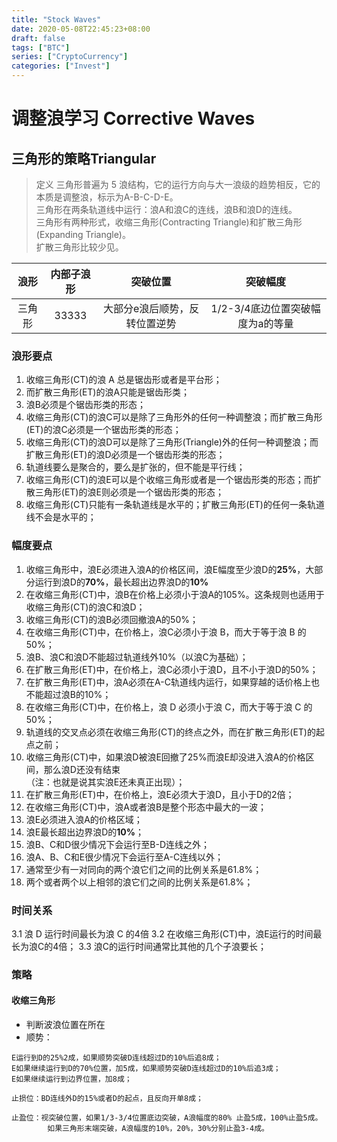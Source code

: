 ```yaml
--- 
title: "Stock Waves" 
date: 2020-05-08T22:45:23+08:00 
draft: false
tags: ["BTC"]
series: ["CryptoCurrency"]
categories: ["Invest"]
---
```

<!--more-->
# 调整浪学习 Corrective Waves
## 三角形的策略Triangular

> 定义
三角形普遍为 5 浪结构，它的运行方向与大一浪级的趋势相反，它的本质是调整浪，标示为A-B-C-D-E。  
三角形在两条轨道线中运行：浪A和浪C的连线，浪B和浪D的连线。  
三角形有两种形式，收缩三角形(Contracting Triangle)和扩散三角形(Expanding Triangle)。  
扩散三角形比较少见。

|浪形|内部子浪形|突破位置|突破幅度|  
|:---:|:---:|:---:|:---:|  
|三角形|33333|大部分e浪后顺势，反转位置逆势|1/2-3/4底边位置突破幅度为a的等量|  

### 浪形要点  
1. 收缩三角形(CT)的浪 A 总是锯齿形或者是平台形；  
2. 而扩散三角形(ET)的浪A只能是锯齿形类；  
3. 浪B必须是个锯齿形类的形态；  
4. 收缩三角形(CT)的浪C可以是除了三角形外的任何一种调整浪；而扩散三角形(ET)的浪C必须是一个锯齿形类的形态；  
5. 收缩三角形(CT)的浪D可以是除了三角形(Triangle)外的任何一种调整浪；而扩散三角形(ET)的浪D必须是一个锯齿形类的形态；  
6. 轨道线要么是聚合的，要么是扩张的，但不能是平行线；  
7. 收缩三角形(CT)的浪E可以是个收缩三角形或者是一个锯齿形类的形态；而扩散三角形(ET)的浪E则必须是一个锯齿形类的形态；  
8. 收缩三角形(CT)只能有一条轨道线是水平的；扩散三角形(ET)的任何一条轨道线不会是水平的；  

### 幅度要点  
1. 收缩三角形中，浪E必须进入浪A的价格区间，浪E幅度至少浪D的**25%**，大部分运行到浪D的**70%**，最长超出边界浪D的**10%**  
2. 在收缩三角形(CT)中，浪B在价格上必须小于浪A的105%。这条规则也适用于收缩三角形(CT)的浪C和浪D；   
3. 收缩三角形(CT)的浪B必须回撤浪A的50%；  
4. 在收缩三角形(CT)中，在价格上，浪C必须小于浪 B，而大于等于浪 B 的 50%；  
5. 浪B、浪C和浪D不能超过轨道线外10%（以浪C为基础）；  
6. 在扩散三角形(ET)中，在价格上，浪C必须小于浪D，且不小于浪D的50%；  
7. 在扩散三角形(ET)中，浪A必须在A-C轨道线内运行，如果穿越的话价格上也不能超过浪B的10%；   
8. 在收缩三角形(CT)中，在价格上，浪 D 必须小于浪 C，而大于等于浪 C 的 50%；  
9. 轨道线的交叉点必须在收缩三角形(CT)的终点之外，而在扩散三角形(ET)的起点之前；  
10. 收缩三角形(CT)中，如果浪D被浪E回撤了25%而浪E却没进入浪A的价格区间，那么浪D还没有结束  
（注：也就是说其实浪E还未真正出现）；   
11. 在扩散三角形(ET)中，在价格上，浪E必须大于浪D，且小于D的2倍；  
12. 在收缩三角形(CT)中，浪A或者浪B是整个形态中最大的一波；
13. 浪E必须进入浪A的价格区域；  
14. 浪E最长超出边界浪D的**10%**；  
15. 浪B、C和D很少情况下会运行至B-D连线之外；  
16. 浪A、B、C和E很少情况下会运行至A-C连线以外；   
17. 通常至少有一对同向的两个浪它们之间的比例关系是61.8%；  
18. 两个或者两个以上相邻的浪它们之间的比例关系是61.8%；


### 时间关系
3.1 浪 D 运行时间最长为浪 C 的4倍
3.2 在收缩三角形(CT)中，浪E运行的时间最长为浪C的4倍；
3.3 浪C的运行时间通常比其他的几个子浪要长；  


### 策略
#### 收缩三角形
- 判断波浪位置在所在
- 顺势： 
```
E运行到D的25%2成，如果顺势突破D连线超过D的10%后追8成；    
E如果继续运行到D的70%位置，加5成，如果顺势突破D连线超过D的10%后追3成；  
E如果继续运行到边界位置，加8成；  

止损位：BD连线外D的15%或者D的起点，且反向开单8成；

止盈位：视突破位置，如果1/3-3/4位置底边突破，A浪幅度的80% 止盈5成，100%止盈5成。   
        如果三角形末端突破，A浪幅度的10%，20%，30%分别止盈3-4成。 

```
